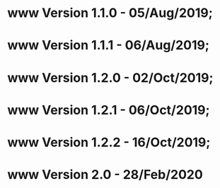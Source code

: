 # www Version 1.1.0 - 05/Aug/2019;
# www Version 1.1.1 - 06/Aug/2019;
# www Version 1.2.0 - 02/Oct/2019;
# www Version 1.2.1 - 06/Oct/2019;
# www Version 1.2.2 - 16/Oct/2019;
# www Version 2.0 - 28/Feb/2020